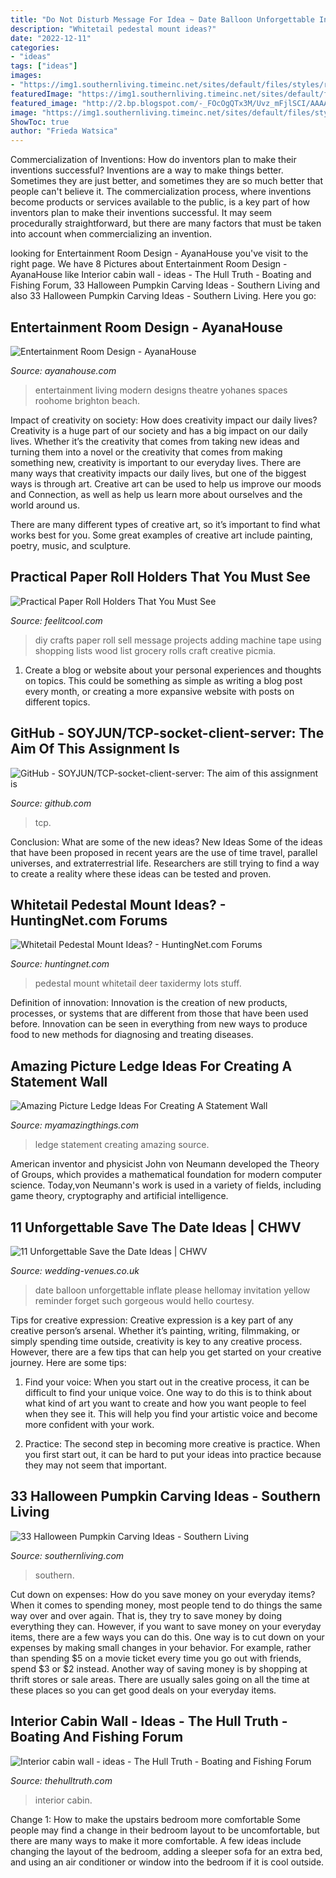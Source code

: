 ```yaml
---
title: "Do Not Disturb Message For Idea ~ Date Balloon Unforgettable Inflate Please Hellomay Invitation Yellow Reminder Forget Such Gorgeous Would Hello Courtesy"
description: "Whitetail pedestal mount ideas?"
date: "2022-12-11"
categories:
- "ideas"
tags: ["ideas"]
images:
- "https://img1.southernliving.timeinc.net/sites/default/files/styles/responsive_etr_gallery_desktop_portrait/public/image/2016/10/main/tux_pumpkin_1951098791.jpg?itok=6-pvfaxq"
featuredImage: "https://img1.southernliving.timeinc.net/sites/default/files/styles/responsive_etr_gallery_desktop_portrait/public/image/2016/10/main/tux_pumpkin_1951098791.jpg?itok=6-pvfaxq"
featured_image: "http://2.bp.blogspot.com/-_FOcOgQTx3M/Uvz_mFjlSCI/AAAAAAAAM7U/XvtBJu7Icm4/s1600/entertainment+room+design_8.jpg"
image: "https://img1.southernliving.timeinc.net/sites/default/files/styles/responsive_etr_gallery_desktop_portrait/public/image/2016/10/main/tux_pumpkin_1951098791.jpg?itok=6-pvfaxq"
ShowToc: true
author: "Frieda Watsica"
---
```



Commercialization of Inventions: How do inventors plan to make their inventions successful?
Inventions are a way to make things better. Sometimes they are just better, and sometimes they are so much better that people can't believe it. The commercialization process, where inventions become products or services available to the public, is a key part of how inventors plan to make their inventions successful. It may seem procedurally straightforward, but there are many factors that must be taken into account when commercializing an invention.

	

		
looking for Entertainment Room Design - AyanaHouse you've visit to the right page. We have 8 Pictures about Entertainment Room Design - AyanaHouse like Interior cabin wall - ideas - The Hull Truth - Boating and Fishing Forum, 33 Halloween Pumpkin Carving Ideas - Southern Living and also 33 Halloween Pumpkin Carving Ideas - Southern Living. Here you go:
		
    
## Entertainment Room Design - AyanaHouse

<img loading=lazy src="http://2.bp.blogspot.com/-_FOcOgQTx3M/Uvz_mFjlSCI/AAAAAAAAM7U/XvtBJu7Icm4/s1600/entertainment+room+design_8.jpg" onerror="this.onerror=null;this.src='https://tse1.mm.bing.net/th?id=OIP.xrymL8pTKWWVsn7LwTuEFgHaEo&amp;pid=15.1';" alt="Entertainment Room Design - AyanaHouse">

_Source: ayanahouse.com_

>entertainment living modern designs theatre yohanes spaces roohome brighton beach. 

	

Impact of creativity on society: How does creativity impact our daily lives?
Creativity is a huge part of our society and has a big impact on our daily lives. Whether it’s the creativity that comes from taking new ideas and turning them into a novel or the creativity that comes from making something new, creativity is important to our everyday lives.
There are many ways that creativity impacts our daily lives, but one of the biggest ways is through art. Creative art can be used to help us improve our moods and Connection, as well as help us learn more about ourselves and the world around us.

There are many different types of creative art, so it’s important to find what works best for you. Some great examples of creative art include painting, poetry, music, and sculpture.

    
## Practical Paper Roll Holders That You Must See

<img loading=lazy src="http://feelitcool.com/wp-content/uploads/2017/02/paper-roll-holders3.jpg" onerror="this.onerror=null;this.src='https://tse3.mm.bing.net/th?id=OIP.ZxTyugxmQYKFDXbBkwM5PgAAAA&amp;pid=15.1';" alt="Practical Paper Roll Holders That You Must See">

_Source: feelitcool.com_

>diy crafts paper roll sell message projects adding machine tape using shopping lists wood list grocery rolls craft creative picmia. 

	

1. Create a blog or website about your personal experiences and thoughts on topics. This could be something as simple as writing a blog post every month, or creating a more expansive website with posts on different topics.

    
## GitHub - SOYJUN/TCP-socket-client-server: The Aim Of This Assignment Is

<img loading=lazy src="https://opengraph.githubassets.com/3a260365d4e9f76ceb582c4c6de44d20e7906f77cca55d2d9182e1fdd33d1a13/SOYJUN/TCP-socket-client-server" onerror="this.onerror=null;this.src='https://tse1.mm.bing.net/th?id=OIP.P0UOGcrCdAtAjEaBMVg2MAHaDt&amp;pid=15.1';" alt="GitHub - SOYJUN/TCP-socket-client-server: The aim of this assignment is">

_Source: github.com_

>tcp. 

	

Conclusion: What are some of the new ideas?
New Ideas
Some of the ideas that have been proposed in recent years are the use of time travel, parallel universes, and extraterrestrial life. Researchers are still trying to find a way to create a reality where these ideas can be tested and proven.

    
## Whitetail Pedestal Mount Ideas? - HuntingNet.com Forums

<img loading=lazy src="http://www.sportinglifetaxidermy.com/images/DEER_20.jpg" onerror="this.onerror=null;this.src='https://tse4.mm.bing.net/th?id=OIP.tjYqTTiW9n8UrXzP2Lj9_AHaLQ&amp;pid=15.1';" alt="Whitetail Pedestal Mount Ideas? - HuntingNet.com Forums">

_Source: huntingnet.com_

>pedestal mount whitetail deer taxidermy lots stuff. 

	

Definition of innovation:
Innovation is the creation of new products, processes, or systems that are different from those that have been used before. Innovation can be seen in everything from new ways to produce food to new methods for diagnosing and treating diseases.

    
## Amazing Picture Ledge Ideas For Creating A Statement Wall

<img loading=lazy src="https://myamazingthings.com/wp-content/uploads/2017/11/picture-ledge-3-.jpg" onerror="this.onerror=null;this.src='https://tse1.mm.bing.net/th?id=OIP.XlUHWtlI0KPWMwaJKUdaiAHaLG&amp;pid=15.1';" alt="Amazing Picture Ledge Ideas For Creating A Statement Wall">

_Source: myamazingthings.com_

>ledge statement creating amazing source. 

	

American inventor and physicist John von Neumann developed the Theory of Groups, which provides a mathematical foundation for modern computer science. Today,von Neumann's work is used in a variety of fields, including game theory, cryptography and artificial intelligence.

    
## 11 Unforgettable Save The Date Ideas | CHWV

<img loading=lazy src="https://www.wedding-venues.co.uk/sites/default/files/SaveTheDateIdeas_hellomay.com_.au_.jpg" onerror="this.onerror=null;this.src='https://tse4.mm.bing.net/th?id=OIP.quOFSJW1k8XRiRbo9NRs4gHaE5&amp;pid=15.1';" alt="11 Unforgettable Save the Date Ideas | CHWV">

_Source: wedding-venues.co.uk_

>date balloon unforgettable inflate please hellomay invitation yellow reminder forget such gorgeous would hello courtesy. 

	

Tips for creative expression:
Creative expression is a key part of any creative person’s arsenal. Whether it’s painting, writing, filmmaking, or simply spending time outside, creativity is key to any creative process. However, there are a few tips that can help you get started on your creative journey. Here are some tips:
1. Find your voice: When you start out in the creative process, it can be difficult to find your unique voice. One way to do this is to think about what kind of art you want to create and how you want people to feel when they see it. This will help you find your artistic voice and become more confident with your work.

2. Practice: The second step in becoming more creative is practice. When you first start out, it can be hard to put your ideas into practice because they may not seem that important.

    
## 33 Halloween Pumpkin Carving Ideas - Southern Living

<img loading=lazy src="https://img1.southernliving.timeinc.net/sites/default/files/styles/responsive_etr_gallery_desktop_portrait/public/image/2016/10/main/tux_pumpkin_1951098791.jpg?itok=6-pvfaxq" onerror="this.onerror=null;this.src='https://tse4.mm.bing.net/th?id=OIP.mke3JY1nGLOC_bpNm0BEfwHaLH&amp;pid=15.1';" alt="33 Halloween Pumpkin Carving Ideas - Southern Living">

_Source: southernliving.com_

>southern. 

	

Cut down on expenses: How do you save money on your everyday items?
When it comes to spending money, most people tend to do things the same way over and over again. That is, they try to save money by doing everything they can. However, if you want to save money on your everyday items, there are a few ways you can do this. One way is to cut down on your expenses by making small changes in your behavior. For example, rather than spending $5 on a movie ticket every time you go out with friends, spend $3 or $2 instead. Another way of saving money is by shopping at thrift stores or sale areas. There are usually sales going on all the time at these places so you can get good deals on your everyday items.

    
## Interior Cabin Wall - Ideas - The Hull Truth - Boating And Fishing Forum

<img loading=lazy src="https://www.thehulltruth.com/attachment.php?attachmentid=595882&amp;stc=1&amp;d=1449627605" onerror="this.onerror=null;this.src='https://tse2.mm.bing.net/th?id=OIP.obLazpGAd-cbDr7mJyp6wAHaJ4&amp;pid=15.1';" alt="Interior cabin wall - ideas - The Hull Truth - Boating and Fishing Forum">

_Source: thehulltruth.com_

>interior cabin. 

	

Change 1: How to make the upstairs bedroom more comfortable
Some people may find a change in their bedroom layout to be uncomfortable, but there are many ways to make it more comfortable. A few ideas include changing the layout of the bedroom, adding a sleeper sofa for an extra bed, and using an air conditioner or window into the bedroom if it is cool outside.


